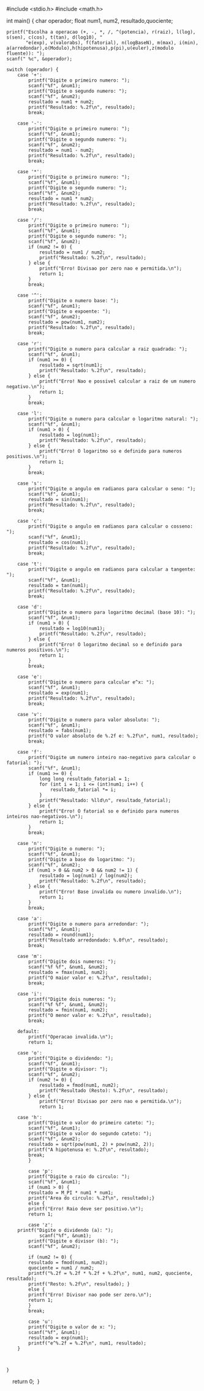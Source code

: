 
#include <stdio.h>
#include <math.h> 

int main() {
    char operador;
    float num1, num2, resultado,quociente;

    printf("Escolha a operacao (+, -, *, /, ^(potencia), r(raiz), l(log), s(sen), c(cos), t(tan), d(log10), "
           "e(exp), v(valorabs), f(fatorial), n(logBaseN), m(max), i(min), a(arredondar),o(Modulo),h(hipotenusa),p(pi),u(euler),z(modulo fluente)): ");
    scanf(" %c", &operador); 

    switch (operador) {
        case '+':
            printf("Digite o primeiro numero: ");
            scanf("%f", &num1);
            printf("Digite o segundo numero: ");
            scanf("%f", &num2);
            resultado = num1 + num2;
            printf("Resultado: %.2f\n", resultado);
            break;

        case '-':
            printf("Digite o primeiro numero: ");
            scanf("%f", &num1);
            printf("Digite o segundo numero: ");
            scanf("%f", &num2);
            resultado = num1 - num2;
            printf("Resultado: %.2f\n", resultado);
            break;

        case '*':
            printf("Digite o primeiro numero: ");
            scanf("%f", &num1);
            printf("Digite o segundo numero: ");
            scanf("%f", &num2);
            resultado = num1 * num2;
            printf("Resultado: %.2f\n", resultado);
            break;

        case '/':
            printf("Digite o primeiro numero: ");
            scanf("%f", &num1);
            printf("Digite o segundo numero: ");
            scanf("%f", &num2);
            if (num2 != 0) {
                resultado = num1 / num2;
                printf("Resultado: %.2f\n", resultado);
            } else {
                printf("Erro! Divisao por zero nao e permitida.\n");
                return 1;
            }
            break;

        case '^':
            printf("Digite o numero base: ");
            scanf("%f", &num1);
            printf("Digite o expoente: ");
            scanf("%f", &num2);
            resultado = pow(num1, num2);
            printf("Resultado: %.2f\n", resultado);
            break;

        case 'r':
            printf("Digite o numero para calcular a raiz quadrada: ");
            scanf("%f", &num1);
            if (num1 >= 0) {
                resultado = sqrt(num1);
                printf("Resultado: %.2f\n", resultado);
            } else {
                printf("Erro! Nao e possivel calcular a raiz de um numero negativo.\n");
                return 1;
            }
            break;

        case 'l':
            printf("Digite o numero para calcular o logaritmo natural: ");
            scanf("%f", &num1);
            if (num1 > 0) {
                resultado = log(num1);
                printf("Resultado: %.2f\n", resultado);
            } else {
                printf("Erro! O logaritmo so e definido para numeros positivos.\n");
                return 1;
            }
            break;

        case 's':
            printf("Digite o angulo em radianos para calcular o seno: ");
            scanf("%f", &num1);
            resultado = sin(num1);
            printf("Resultado: %.2f\n", resultado);
            break;
            
        case 'c':
            printf("Digite o angulo em radianos para calcular o cosseno: ");
            scanf("%f", &num1);
            resultado = cos(num1);
            printf("Resultado: %.2f\n", resultado);
            break;

        case 't':
            printf("Digite o angulo em radianos para calcular a tangente: ");
            scanf("%f", &num1);
            resultado = tan(num1);
            printf("Resultado: %.2f\n", resultado);
            break;

        case 'd':
            printf("Digite o numero para logaritmo decimal (base 10): ");
            scanf("%f", &num1);
            if (num1 > 0) {
                resultado = log10(num1);
                printf("Resultado: %.2f\n", resultado);
            } else {
                printf("Erro! O logaritmo decimal so e definido para numeros positivos.\n");
                return 1;
            }
            break;
            
        case 'e':
            printf("Digite o numero para calcular e^x: ");
            scanf("%f", &num1);
            resultado = exp(num1);
            printf("Resultado: %.2f\n", resultado);
            break;
            
        case 'v':
            printf("Digite o numero para valor absoluto: ");
            scanf("%f", &num1);
            resultado = fabs(num1);
            printf("O valor absoluto de %.2f e: %.2f\n", num1, resultado);
            break;
            
        case 'f':
            printf("Digite um numero inteiro nao-negativo para calcular o fatorial: ");
            scanf("%f", &num1);
            if (num1 >= 0) {
                long long resultado_fatorial = 1;
                for (int i = 1; i <= (int)num1; i++) {
                    resultado_fatorial *= i;
                }
                printf("Resultado: %lld\n", resultado_fatorial);
            } else {
                printf("Erro! O fatorial so e definido para numeros inteiros nao-negativos.\n");
                return 1;
            }
            break;

        case 'n':
            printf("Digite o numero: ");
            scanf("%f", &num1);
            printf("Digite a base do logaritmo: ");
            scanf("%f", &num2);
            if (num1 > 0 && num2 > 0 && num2 != 1) {
                resultado = log(num1) / log(num2);
                printf("Resultado: %.2f\n", resultado);
            } else {
                printf("Erro! Base invalida ou numero invalido.\n");
                return 1;
            }
            break;

        case 'a':
            printf("Digite o numero para arredondar: ");
            scanf("%f", &num1);
            resultado = round(num1);
            printf("Resultado arredondado: %.0f\n", resultado);
            break;

        case 'm':
            printf("Digite dois numeros: ");
            scanf("%f %f", &num1, &num2);
            resultado = fmax(num1, num2);
            printf("O maior valor e: %.2f\n", resultado);
            break;

        case 'i':
            printf("Digite dois numeros: ");
            scanf("%f %f", &num1, &num2);
            resultado = fmin(num1, num2);
            printf("O menor valor e: %.2f\n", resultado);
            break;

        default:
            printf("Operacao invalida.\n");
            return 1;
            
        case 'o': 
            printf("Digite o dividendo: ");
            scanf("%f", &num1);
            printf("Digite o divisor: ");
            scanf("%f", &num2);
            if (num2 != 0) {
                resultado = fmod(num1, num2); 
                printf("Resultado (Resto): %.2f\n", resultado);
            } else {
                printf("Erro! Divisao por zero nao e permitida.\n");
                return 1;
                
        case 'h':
            printf("Digite o valor do primeiro cateto: ");
            scanf("%f", &num1);
            printf("Digite o valor do segundo cateto: ");
            scanf("%f", &num2);
            resultado = sqrt(pow(num1, 2) + pow(num2, 2));
            printf("A hipotenusa e: %.2f\n", resultado);
            break;
            }
            
            case 'p':
            printf("Digite o raio do circulo: ");
            scanf("%f", &num1);
            if (num1 > 0) {
            resultado = M_PI * num1 * num1;
            printf("Area do circulo: %.2f\n", resultado);}    
            else {
            printf("Erro! Raio deve ser positivo.\n");
            return 1;
            
            case 'z':
        printf("Digite o dividendo (a): ");
                scanf("%f", &num1);
            printf("Digite o divisor (b): ");
            scanf("%f", &num2);

            if (num2 != 0) {
            resultado = fmod(num1, num2); 
            quociente = num1 / num2;
            printf("%.2f = %.2f * %.2f + %.2f\n", num1, num2, quociente, resultado);
            printf("Resto: %.2f\n", resultado); }   
            else {
            printf("Erro! Divisor nao pode ser zero.\n");
            return 1;  
            }
            break; 
            
            case 'u':
            printf("Digite o valor de x: ");
            scanf("%f", &num1);
            resultado = exp(num1);
            printf("e^%.2f = %.2f\n", num1, resultado);
        }
        

            
    }
    
    return 0; 
}


